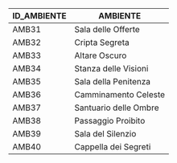 | ID_AMBIENTE | AMBIENTE                           |
|-------------|------------------------------------|
| AMB31       | Sala delle Offerte                 |
| AMB32       | Cripta Segreta                     |
| AMB33       | Altare Oscuro                      |
| AMB34       | Stanza delle Visioni               |
| AMB35       | Sala della Penitenza               |
| AMB36       | Camminamento Celeste               |
| AMB37       | Santuario delle Ombre              |
| AMB38       | Passaggio Proibito                 |
| AMB39       | Sala del Silenzio                  |
| AMB40       | Cappella dei Segreti               |
